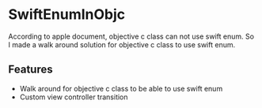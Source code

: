 # SwiftEnumInObjc


According to apple document, objective c class can not use swift enum. So I made a walk around solution for objective c class to use swift enum. 


## Features

* Walk around for objective c class to be able to use swift enum
* Custom view controller transition

